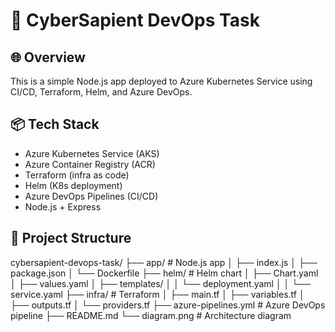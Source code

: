 # 🚀 CyberSapient DevOps Task

## 🌐 Overview

This is a simple Node.js app deployed to Azure Kubernetes Service using CI/CD, Terraform, Helm, and Azure DevOps.

## 📦 Tech Stack

- Azure Kubernetes Service (AKS)
- Azure Container Registry (ACR)
- Terraform (infra as code)
- Helm (K8s deployment)
- Azure DevOps Pipelines (CI/CD)
- Node.js + Express

## 📂 Project Structure

cybersapient-devops-task/
├── app/                           # Node.js app
│   ├── index.js
│   ├── package.json
│   └── Dockerfile
├── helm/                          # Helm chart
│   ├── Chart.yaml
│   ├── values.yaml
│   ├── templates/
│   │   └── deployment.yaml
│   │   └── service.yaml
├── infra/                         # Terraform
│   ├── main.tf
│   ├── variables.tf
│   ├── outputs.tf
│   └── providers.tf
├── azure-pipelines.yml            # Azure DevOps pipeline
├── README.md
└── diagram.png                    # Architecture diagram
